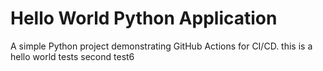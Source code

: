 # Hello World Python Application

A simple Python project demonstrating GitHub Actions for CI/CD.
this is a hello world tests
second test6